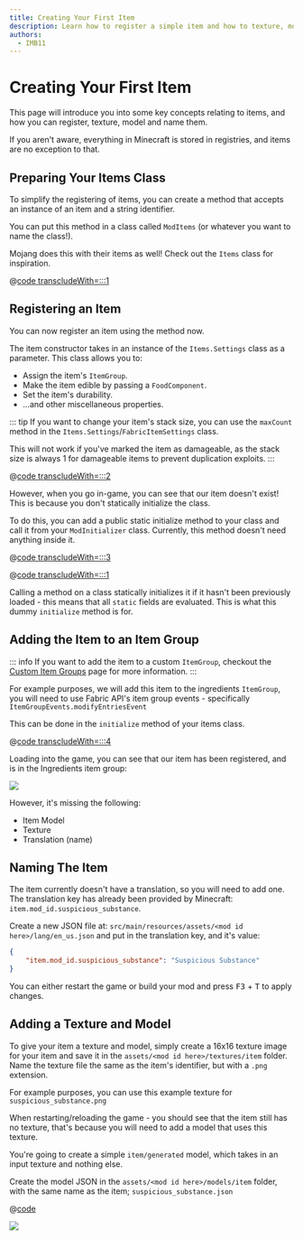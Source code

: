```yaml
---
title: Creating Your First Item
description: Learn how to register a simple item and how to texture, model and name it.
authors:
  - IMB11
---
```


# Creating Your First Item

This page will introduce you into some key concepts relating to items, and how you can register, texture, model and name them.

If you aren't aware, everything in Minecraft is stored in registries, and items are no exception to that.

## Preparing Your Items Class

To simplify the registering of items, you can create a method that accepts an instance of an item and a string identifier.

You can put this method in a class called `ModItems` (or whatever you want to name the class!). 

Mojang does this with their items as well! Check out the `Items` class for inspiration.

@[code transcludeWith=:::1](@/reference/latest/src/main/java/com/example/docs/item/ModItems.java)

## Registering an Item

You can now register an item using the method now.

The item constructor takes in an instance of the `Items.Settings` class as a parameter. This class allows you to:

- Assign the item's `ItemGroup`.
- Make the item edible by passing a `FoodComponent`.
- Set the item's durability.
- ...and other miscellaneous properties.

::: tip
If you want to change your item's stack size, you can use the `maxCount` method in the `Items.Settings`/`FabricItemSettings` class.

This will not work if you've marked the item as damageable, as the stack size is always 1 for damageable items to prevent duplication exploits.
:::

@[code transcludeWith=:::2](@/reference/latest/src/main/java/com/example/docs/item/ModItems.java)

However, when you go in-game, you can see that our item doesn't exist! This is because you don't statically initialize the class.

To do this, you can add a public static initialize method to your class and call it from your `ModInitializer` class. Currently, this method doesn't need anything inside it.

@[code transcludeWith=:::3](@/reference/latest/src/main/java/com/example/docs/item/ModItems.java)

@[code transcludeWith=:::1](@/reference/latest/src/main/java/com/example/docs/item/FabricDocsReferenceItems.java)

Calling a method on a class statically initializes it if it hasn't been previously loaded - this means that all `static` fields are evaluated. This is what this dummy `initialize` method is for.

## Adding the Item to an Item Group

::: info
If you want to add the item to a custom `ItemGroup`, checkout the [Custom Item Groups](./item-groups.md) page for more information.
:::

For example purposes, we will add this item to the ingredients `ItemGroup`, you will need to use Fabric API's item group events - specifically `ItemGroupEvents.modifyEntriesEvent`

This can be done in the `initialize` method of your items class.

@[code transcludeWith=:::4](@/reference/latest/src/main/java/com/example/docs/item/ModItems.java)

Loading into the game, you can see that our item has been registered, and is in the Ingredients item group:

![](/assets/develop/items/first_item_0.png)

However, it's missing the following:

- Item Model
- Texture
- Translation (name)

## Naming The Item

The item currently doesn't have a translation, so you will need to add one. The translation key has already been provided by Minecraft: `item.mod_id.suspicious_substance`.

Create a new JSON file at: `src/main/resources/assets/<mod id here>/lang/en_us.json` and put in the translation key, and it's value:

```json
{
    "item.mod_id.suspicious_substance": "Suspicious Substance"
}
```

You can either restart the game or build your mod and press <kbd>F3</kbd> + <kbd>T</kbd> to apply changes.

## Adding a Texture and Model

To give your item a texture and model, simply create a 16x16 texture image for your item and save it in the `assets/<mod id here>/textures/item` folder. Name the texture file the same as the item's identifier, but with a `.png` extension.

For example purposes, you can use this example texture for `suspicious_substance.png`

<DownloadEntry type="Texture" visualURL="/assets/develop/items/first_item_1.png" downloadURL="/assets/develop/items/first_item_1_small.png" />

When restarting/reloading the game - you should see that the item still has no texture, that's because you will need to add a model that uses this texture.

You're going to create a simple `item/generated` model, which takes in an input texture and nothing else.

Create the model JSON in the `assets/<mod id here>/models/item` folder, with the same name as the item; `suspicious_substance.json`

@[code](@/reference/latest/src/main/resources/assets/fabric-docs-reference/models/item/suspicious_substance.json)

![](/assets/develop/items/first_item_2.png)